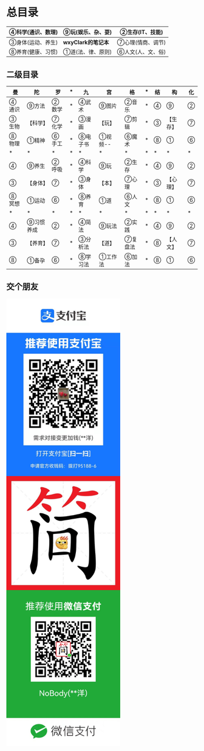 # 总目录

|  ④科学(通识、数理)  |  ⑨玩(娱乐、杂、耍)  |②生存(IT、技能)  |
| ------- | -------- |--------  |
| ③身体(运动、养生)  | <b>wxyClark的笔记本<b/> | ⑦心理(情商、调节)   |
| ⑧养育(健康、习惯) | ①道(法、律、原则) |⑥人文(人、文、俗)|

##  二级目录


| 曼 | 陀 | 罗 | * | 九 | 宫 | 格 | * | 结 | 构 | 化 |
| ------- | ------- | ------- | ------- | ------- | ------- | ------- | ------- | ------- | ------- | ------- |
| ④通识 | ⑨方法 | ②数学 | *  | ④武术 | ⑨图片 | ②音乐 | * | ④ | ⑨ | ② |
| ③生物 | 【科学】 | ⑦化学 | * | ③漫画 | 【玩】 | ⑦剪辑 | * | ③ | 【生存】 | ⑦ |
| ⑧物理 | ①精神 | ⑥手工 | * | ⑧电子书 | ①视频-- | ⑥魔术 | * | ⑧ | ① | ⑥ |
| * | * | * | * | * | * | * | * | * | * | * |
|  ④  | ⑨养生  | ②呼吸  | * | ④科学 | ⑨玩 | ②生存  | * | ④ | ⑨ | ② |
| ③  | 【身体】 |⑦  | * | ③身体 | 【本】 | ⑦心理 | * |③ |【心理】|⑦|
| ⑧冥想 | ①运动  |⑥ | * | ⑧养育 | ①道 | ⑥人文 | * | ⑧ | ① | ⑥ |
| * | * | * | * | * | * | * | * | * | * | * |
| ④ | ⑨习惯养成 | ② | * | ④简法 | ⑨玩法 | ②实践 | * | ④ | ⑨ | ② |
| ③ | 【养育】 | ⑦ | * | ③分析法 | 【道】 | ⑦复盘法| * | ⑧ | 【人文】 | ⑦ |
| ⑧ | ①备孕 | ⑥ | * | ⑧学习法 | ①工作法 | ⑥加法 | * | ⑧ | ① | ⑥ |


## 交个朋友
<img src="./img/alipay.jpg" width = "300" alt="支付宝" align=center />
<img src="./img/wechatAvata.jpg" width = "300" alt="微信" align=center />
<img src="./img/wechatPay.jpg" width = "300" alt="微信" align=center />


